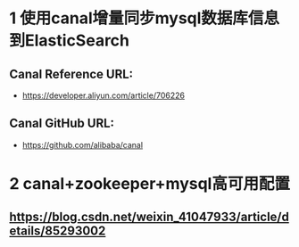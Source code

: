 # 1 使用canal增量同步mysql数据库信息到ElasticSearch

## Canal Reference URL:
  * https://developer.aliyun.com/article/706226
## Canal GitHub URL:
  * https://github.com/alibaba/canal

# 2 canal+zookeeper+mysql高可用配置
## https://blog.csdn.net/weixin_41047933/article/details/85293002
